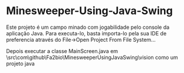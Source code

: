 # Minesweeper-Using-Java-Swing

Este projeto é um campo minado com jogabilidade pelo console da aplicação Java. Para executa-lo, basta importa-lo pela sua IDE de preferencia através do File->Open Project From File System...

Depois executar a classe MainScreen.java em \src\com\github\Fa2bio\MinesweeperUsingJavaSwing\vision como um projeto java
